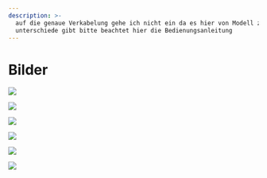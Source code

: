 ```yaml
---
description: >-
  auf die genaue Verkabelung gehe ich nicht ein da es hier von Modell zu Modell
  unterschiede gibt bitte beachtet hier die Bedienungsanleitung
---
```


# Bilder

![](../../../../.gitbook/assets/IMG\_0046.jpg)

![](<../../../../.gitbook/assets/IMG\_0047 (1).jpg>)

![](../../../../.gitbook/assets/IMG\_0057.jpg)

![](../../../../.gitbook/assets/IMG\_0058.jpg)

![](<../../../../.gitbook/assets/IMG\_0059 (1).jpg>)

![](../../../../.gitbook/assets/IMG\_0060.jpg)
